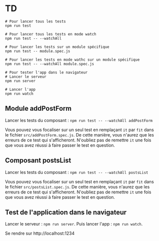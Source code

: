 # TD

```console
# Pour lancer tous les tests
npm run test

# Pour lancer tous les tests en mode watch
npm run test -- --watchAll

# Pour lancer les tests sur un module spécifique
npm run test -- module.spec.js

# Pour lancer les tests en mode wathc sur un module spécifique
npm run test -- --watchAll module.spec.js

# Pour tester l'app dans le navigateur
# Lancer le serveur
npm run server

# Lancer l'app
npm run watch
```

## Module addPostForm

Lancer les tests du composant : `npm run test -- --watchAll addPostForm`

Vous pouvez vous focaliser sur un seul test en remplaçant `it` par `fit` dans
le fichier `src/addPostForm.spec.js`. De cette manière, vous n'aurez que les
erreurs de ce test qui s'afficheront. N'oubliez pas de remettre `it` une fois
que vous avez réussi à faire passer le test en question.

## Composant postsList

Lancer les tests du composant : `npm run test -- --watchAll postsList`

Vous pouvez vous focaliser sur un seul test en remplaçant `it` par `fit` dans
le fichier `src/postsList.spec.js`. De cette manière, vous n'aurez que les
erreurs de ce test qui s'afficheront. N'oubliez pas de remettre `it` une fois
que vous avez réussi à faire passer le test en question.

## Test de l'application dans le navigateur

Lancer le serveur : `npm run server`. Puis lancer l'app : `npm run watch`.

Se rendre sur http://localhost:1234
